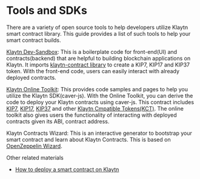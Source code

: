 # Tools and SDKs <a id="tools-and-sdks"></a>

There are a variety of open source tools to help developers utilize Klaytn smart contract library. This guide provides a list of such tools to help your smart contract builds.

[Klaytn Dev-Sandbox](https://github.com/klaytn/klaytn-dev-sandbox): This is a boilerplate code for front-end(UI) and contracts(backend) that are helpful to building blockchain applications on Klaytn. It imports [klaytn-contract library](https://github.com/klaytn/klaytn-contracts/tree/master/contracts) to create a KIP7, KIP17 and KIP37 token. With the front-end code, users can easily interact with already deployed contracts. 

[Klaytn Online Toolkit](https://toolkit.klaytn.foundation/): This provides code samples and pages to help you utilize the Klaytn SDK(caver-js). With the Online Toolkit, you can derive the code to deploy your Klaytn contracts using caver-js. This contract includes [KIP7](https://toolkit.klaytn.foundation/kct/KIP7Deploy), [KIP17](https://toolkit.klaytn.foundation/kct/KIP17Deploy),  [KIP37](https://toolkit.klaytn.foundation/kct/KIP37Deploy) and other [Klaytn Cmpatible Tokens(KCT)](https://toolkit.klaytn.foundation/kct/KCTDetection). The online toolkit also gives users the functionality of interacting with deployed contracts given its ABI, contract address.

Klaytn Contracts Wizard: This is an interactive generator to bootstrap your smart contract and learn about Klaytn Contracts. This is based on [OpenZeppelin Wizard](https://wizard.openzeppelin.com/).

Other related materials
* [How to deploy a smart contract on Klaytn](https://medium.com/klaytn/how-to-deploy-a-smart-contract-on-klaytn-945e3306760f)

